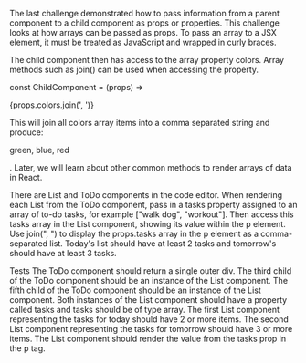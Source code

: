 The last challenge demonstrated how to pass information from a parent component to a child component as props or properties. This challenge looks at how arrays can be passed as props. To pass an array to a JSX element, it must be treated as JavaScript and wrapped in curly braces.

<ParentComponent>
  <ChildComponent colors={["green", "blue", "red"]} />
</ParentComponent>
The child component then has access to the array property colors. Array methods such as join() can be used when accessing the property.

const ChildComponent = (props) => <p>{props.colors.join(', ')}</p>
This will join all colors array items into a comma separated string and produce: <p>green, blue, red</p>. Later, we will learn about other common methods to render arrays of data in React.

There are List and ToDo components in the code editor. When rendering each List from the ToDo component, pass in a tasks property assigned to an array of to-do tasks, for example ["walk dog", "workout"]. Then access this tasks array in the List component, showing its value within the p element. Use join(", ") to display the props.tasks array in the p element as a comma-separated list. Today's list should have at least 2 tasks and tomorrow's should have at least 3 tasks.

Tests
The ToDo component should return a single outer div.
The third child of the ToDo component should be an instance of the List component.
The fifth child of the ToDo component should be an instance of the List component.
Both instances of the List component should have a property called tasks and tasks should be of type array.
The first List component representing the tasks for today should have 2 or more items.
The second List component representing the tasks for tomorrow should have 3 or more items.
The List component should render the value from the tasks prop in the p tag.